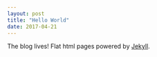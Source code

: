 ```yaml
---
layout: post
title: "Hello World"
date: 2017-04-21
---
```



The blog lives! Flat html pages powered by [Jekyll](http://jekyllrb.com).
